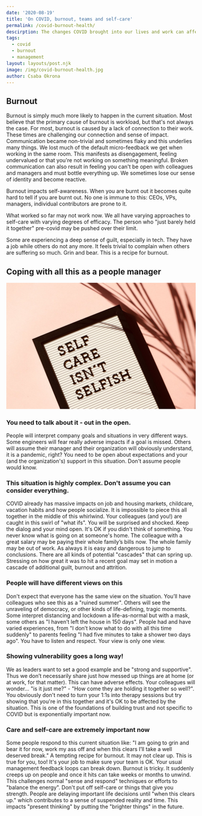 ```yaml
---
date: '2020-08-19'
title: 'On COVID, burnout, teams and self-care'
permalink: /covid-burnout-health/
descirption: The changes COVID brought into our lives and work can affect us in profound ways. Let me share some aspects and my thoughts with you.
tags:
  - covid
  - burnout
  - management
layout: layouts/post.njk
image: /img/covid-burnout-health.jpg
author: Csaba Okrona
---
```


## Burnout

Burnout is simply much more likely to happen in the current situation. Most believe that the primary cause of burnout is workload, but that's not always the case. For most, burnout is caused by a lack of connection to their work. These times are challenging our connection and sense of impact. Communication became non-trivial and sometimes flaky and this underlies many things. We lost much of the default micro-feedback we get when working in the same room. This manifests as disengagement, feeling undervalued or that you're not working on something meaningful. Broken communication can also result in feeling you can't be open with colleagues and managers and must bottle everything up. We sometimes lose our sense of identity and become reactive.

Burnout impacts self-awareness. When you are burnt out it becomes quite hard to tell if you are burnt out. No one is immune to this: CEOs, VPs, managers, individual contributors are prone to it.

What worked so far may not work now. We all have varying approaches to self-care with varying degrees of efficacy. The person who "just barely held it together" pre-covid may be pushed over their limit.

Some are experiencing a deep sense of guilt, especially in tech. They have a job while others do not any more. It feels trivial to complain when others are suffering so much. Grin and bear. This is a recipe for burnout.

## Coping with all this as a people manager
![Self care isn't selfish](/img/self-care-isnt-selfish.jpeg)

### You need to talk about it - out in the open.

People will interpret company goals and situations in very different ways. Some engineers will fear really adverse impacts if a goal is missed. Others will assume their manager and their organization will obviously understand, it is a pandemic, right? You need to be open about expectations and your (and the organization's) support in this situation. Don't assume people would know.

### This situation is highly complex. Don't assume you can consider everything.

COVID already has massive impacts on job and housing markets, childcare, vacation habits and how people socialize. It is impossible to piece this all together in the middle of this whirlwind. Your colleagues (and you!) are caught in this swirl of "what ifs". You will be surprised and shocked. Keep the dialog and your mind open. It's OK if you didn't think of something. You never know what is going on at someone's home. The colleague with a great salary may be paying their whole family’s bills now. The whole family may be out of work. As always it is easy and dangerous to jump to conclusions. There are all kinds of potential "cascades" that can spring up. Stressing on how great it was to hit a recent goal may set in motion a cascade of additional guilt, burnout and attrition.

### People will have different views on this

Don't expect that everyone has the same view on the situation. You’ll have colleagues who see this as a "ruined summer". Others will see the unraveling of democracy, or other kinds of life-defining, tragic moments. Some interpret distancing and lockdown a life-as-normal but with a mask, some others as "I haven’t left the house in 150 days". People had and have varied experiences, from "I don’t know what to do with all this time suddenly" to parents feeling "I had five minutes to take a shower two days ago". You have to listen and respect. Your view is only one view.

### Showing vulnerability goes a long way!

We as leaders want to set a good example and be "strong and supportive". Thus we don’t necessarily share just how messed up things are at home (or at work, for that matter). This can have adverse effects. Your colleagues will wonder... "is it just me?" - "How come they are holding it together so well?". You obviously don't need to turn your 1:1s into therapy sessions but try showing that you're in this together and it's OK to be affected by the situation. This is one of the foundations of building trust and not specific to COVID but is exponentially important now.

### Care and self-care are extremely important now

Some people respond to this current situation like: "I am going to grin and bear it for now, work my ass off and when this clears I’ll take a well deserved break." A tempting recipe for burnout. It may not clear up. This is true for you, too! It's your job to make sure your team is OK. Your usual management feedback loops can break down. Burnout is tricky. It suddenly creeps up on people and once it hits can take weeks or months to unwind. This challenges normal "sense and respond" techniques or efforts to "balance the energy". Don't put off self-care or things that give you strength. People are delaying important life decisions until "when this clears up." which contributes to a sense of suspended reality and time. This impacts "present thinking" by putting the "brighter things" in the future.

